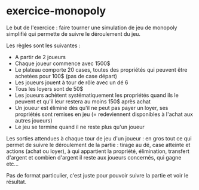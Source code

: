 # exercice-monopoly

Le but de l'exercice : faire tourner une simulation de jeu de monopoly  simplifié qui permette de suivre le déroulement du jeu.

Les règles sont les suivantes :
- A partir de 2 joueurs
- Chaque joueur commence avec 1500$
- Le plateau comporte 20 cases, toutes des propriétés qui peuvent être  achetées pour 100$ (pas de case départ)
- Les joueurs jouent à tour de rôle avec un dé 6
- Tous les loyers sont de 50$
- Les joueurs achètent systématiquement les propriétés quand ils le  peuvent et qu'il leur restera au moins 150$ après achat
- Un joueur est éliminé dès qu'il ne peut pas payer un loyer, ses  propriétés sont remises en jeu (= redeviennent disponibles à l'achat aux  autres joueurs)
- Le jeu se termine quand il ne reste plus qu'un joueur

Les sorties attendues à chaque tour de jeu d'un joueur : en gros tout ce  qui permet de suivre le déroulement de la partie : tirage au dé, case  atteinte et actions (achat ou loyer), à qui appartient la propriété,  élimination, transfert d'argent et combien d'argent il reste aux joueurs  concernés, qui gagne etc...

Pas de format particulier, c'est juste pour  pouvoir suivre la partie et voir le résultat.
